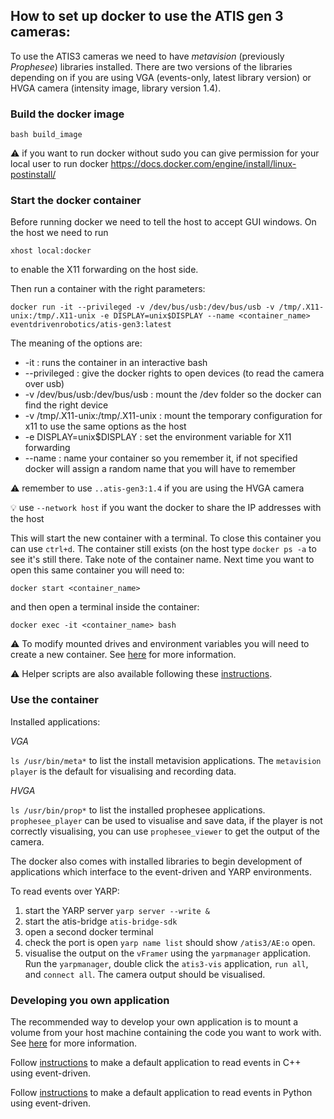 ## How to set up docker to use the ATIS gen 3 cameras:

To use the ATIS3 cameras we need to have *metavision* (previously *Prophesee*) libraries installed. There are two versions of the libraries depending on if you are using VGA (events-only, latest library version) or HVGA camera (intensity image, library version 1.4).

### Build the docker image

```console
bash build_image
```

:warning: if you want to run docker without sudo you can give permission for your local user to run docker https://docs.docker.com/engine/install/linux-postinstall/

### Start the docker container

Before running docker we need to tell the host to accept GUI windows. On the host we need to run

`xhost local:docker`

to enable the X11 forwarding on the host side.

Then run a container with the right parameters:

`docker run -it --privileged -v /dev/bus/usb:/dev/bus/usb -v /tmp/.X11-unix:/tmp/.X11-unix -e DISPLAY=unix$DISPLAY --name <container_name> eventdrivenrobotics/atis-gen3:latest`

The meaning of the options are:
* -it : runs the container in an interactive bash
* --privileged : give the docker rights to open devices (to read the camera over usb)
* -v /dev/bus/usb:/dev/bus/usb : mount the /dev folder so the docker can find the right device
* -v /tmp/.X11-unix:/tmp/.X11-unix : mount the temporary configuration for x11 to use the same options as the host
* -e DISPLAY=unix$DISPLAY : set the environment variable for X11 forwarding
* --name : name your container so you remember it, if not specified docker will assign a random name that you will have to remember

:warning: remember to use `..atis-gen3:1.4` if you are using the HVGA camera

:bulb: use `--network host` if you want the docker to share the IP addresses with the host

This will start the new container with a terminal. To close this container you can use `ctrl+d`. The container still exists (on the host type `docker ps -a` to see it's still there. Take note of the container name. Next time you want to open this same container you will need to:

`docker start <container_name>`

and then open a terminal inside the container:

`docker exec -it <container_name> bash`

:warning: To modify mounted drives and environment variables you will need to create a new container. See [here](https://docs.docker.com/storage/volumes/) for more information.

:warning: Helper scripts are also available following these [instructions](https://github.com/event-driven-robotics/docker-resources#getting-helpers-to-easily-run-and-start-your-containers-linux-only).

### Use the container

Installed applications:

*VGA*

`ls /usr/bin/meta*` to list the install metavision applications. The `metavision player` is the default for visualising and recording data.

*HVGA*

`ls /usr/bin/prop*` to list the installed prophesee applications. `prophesee_player` can be used to visualise and save data, if the player is not correctly visualising, you can use `prophesee_viewer` to get the output of the camera.

The docker also comes with installed libraries to begin development of applications which interface to the event-driven and YARP environments.

To read events over YARP:

1. start the YARP server `yarp server --write &`
2. start the atis-bridge `atis-bridge-sdk`
3. open a second docker terminal
3. check the port is open `yarp name list` should show `/atis3/AE:o` open.
4. visualise the output on the `vFramer` using the `yarpmanager` application. Run the `yarpmanager`, double click the `atis3-vis` application, `run all`, and `connect all`. The camera output should be visualised.

### Developing you own application

The recommended way to develop your own application is to mount a volume from your host machine containing the code you want to work with. See [here](https://docs.docker.com/storage/volumes/) for more information.

Follow [instructions](https://github.com/robotology/event-driven/tree/master/documentation/example-module) to make a default application to read events in C++ using event-driven.

Follow [instructions](https://github.com/robotology/event-driven/tree/master/documentation/example-module-py) to make a default application to read events in Python using event-driven.
